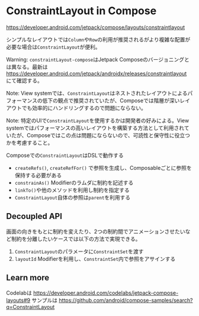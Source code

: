 # ConstraintLayout in Compose

https://developer.android.com/jetpack/compose/layouts/constraintlayout

シンプルなレイアウトでは`Column`や`Row`の利用が推奨されるがより複雑な配置が必要な場合は`ConstraintLayout`が便利。

Warning: `constraintLayout-compose`はJetpack Composeのバージョニングとは異なる。最新は https://developer.android.com/jetpack/androidx/releases/constraintlayout にて確認する。

Note: View systemでは、`ConstraintLayout`はネストされたレイアウトによるパフォーマンスの低下の観点で推奨されていたが、Composeでは階層が深いレイアウトでも効率的にハンドリングするので問題にならない。

Note: 特定のUIで`ConstraintLayout`を使用するかは開発者の好みによる。View systemではパフォーマンスの高いレイアウトを構築する方法として利用されていたが、Composeではこの点は問題にならないので、可読性と保守性に役立つかを考慮すること。

Composeでの`ConstraintLayout`はDSLで動作する

* `createRefs()`, `createRefFor()` で参照を生成し、Composableごとに参照を保持する必要がある
* `constrainAs()` Modifierのラムダに制約を記述する
* `linkTo()`や他のメソッドを利用し制約を指定する
* `ConstraintLayout`自体の参照は`parent`を利用する

## Decoupled API

画面の向きをもとに制約を変えたり、2つの制約間でアニメーションさせたいなど制約を分離したいケースでは以下の方法で実現できる。

1. `ConstraintLayout`のパラメータに`ConstraintSet`を渡す
1. `layoutId` Modifierを利用し、`ConstraintSet`内で参照をアサインする

## Learn more

Codelabは https://developer.android.com/codelabs/jetpack-compose-layouts#9
サンプルは https://github.com/android/compose-samples/search?q=ConstraintLayout
